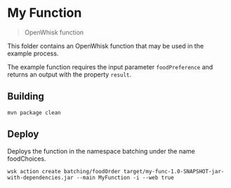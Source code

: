 # My Function

> OpenWhisk function

This folder contains an OpenWhisk function that may be used in the example
process.

The example function requires the input parameter `foodPreference` and returns
an output with the property `result`.

## Building
```
mvn package clean
```

## Deploy
Deploys the function in the namespace batching under the name foodChoices.
```
wsk action create batching/foodOrder target/my-func-1.0-SNAPSHOT-jar-with-dependencies.jar --main MyFunction -i --web true
```
